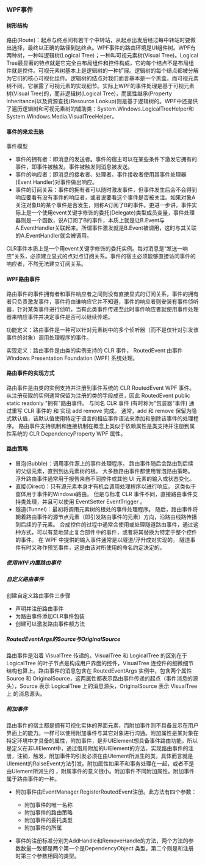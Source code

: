### WPF事件

#### 树形结构
<p>
路由(Route)：起点与终点间有若干个中转站，从起点出发后经过每中转站时要做出选择，最终以正确的路径到达终点。WPF事件的路由环境是UI组件树。WPF有两种树，一种叫逻辑树(Logical Tree)；一种叫可视元素树(Visual Tree)。Logical Tree最显著的特点就是它完全由布局组件和控件构成，它的每个结点不是布局组件就是控件。可视元素树基本上是逻辑树的一种扩展。逻辑树的每个结点都被分解为它们的核心可视化组件。逻辑树的结点对我们而言基本是一个黑盒。而可视元素树不同，它暴露了可视元素的实现细节。实际上WPF的事件处理是基于可视元素树(Visual Tree)的，而非逻辑树(Logical Tree)，而属性继承(Property Inheritance)以及资源查找(Resource Lookup)则是基于逻辑树的。WPF中还提供了遍历逻辑树和可视元素树的辅助类：System.Windows.LogicalTreeHelper和System.Windows.Media.VisualTreeHelper。
</p>

#### 事件的来龙去脉
事件模型
- 事件的拥有者：即消息的发送者。事件的宿主可以在某些条件下激发它拥有的事件，即事件被触发。事件被触发则消息被发送。
- 事件的响应者：即消息的接收者、处理者。事件接收者使用其事件处理器(Event Handler)对事件做出响应。
- 事件的订阅关系：事件的拥有者可以随时激发事件，但事件发生后会不会得到响应要看有没有事件的响应者，或者说要看这个事件是否被关注。如果对象A关注对象B的某个事件是否发生，则称A订阅了B的事件。更进一步讲，事件实际上是一个使用event关键字修饰的委托(Delegate)类型成员变量，事件处理器则是一个函数，说A订阅了B的事件，本质上就是让B.Event与A.EventHandler关联起来。所谓事件激发就是B.Event被调用，这时与其关联的A.EventHandler就会被调用。

CLR事件本质上是一个用event关键字修饰的委托实例。每对消息是“发送一响应”关系，必须建立显式的点对点订阅关系。事件的宿主必须能够直接访问事件的响应者，不然无法建立订阅关系。


#### WPF路由事件
<p>
路由事件的事件拥有者和事件响应者之间则没有直接显式的订阅关系，事件的拥有者只负责激发事件，事件将由谁响应它并不知道，事件的响应者则安装有事件侦听器，针对某类事件进行侦听，当有此类事件传递至此时事件响应者就使用事件处理器来响应事件并决定事件是否可以继续传递。

功能定义：路由事件是一种可以针对元素树中的多个侦听器（而不是仅针对引发该事件的对象）调用处理程序的事件。

实现定义：路由事件是由类的实例支持的 CLR 事件， RoutedEvent 由事件 Windows Presentation Foundation (WPF) 系统处理。
</p>

#### 路由事件的实现方式
路由事件是由类的实例支持并注册到事件系统的 CLR RoutedEvent WPF 事件。 从注册获取的实例通常保留为注册的类的字段成员，因此 RoutedEvent public static readonly "拥有"路由事件。 与同名 CLR 事件 (有时称为"包装器"事件) 通过重写 CLR 事件的 和 实现 add remove 完成。 通常，add 和 remove 保留为隐式默认值，该默认值使用特定于语言的相应事件语法来添加和删除该事件的处理程序。 路由事件支持机制和连接机制在概念上类似于依赖属性是类支持并注册到属性系统的 CLR DependencyProperty WPF 属性。

#### 路由策略
- 冒泡(Bubble)：调用事件源上的事件处理程序。 路由事件随后会路由到后续的父级元素，直到到达元素树的根。 大多数路由事件都使用冒泡路由策略。 浮升路由事件通常用于报告来自不同控件或其他 UI 元素的输入或状态变化。
- 直接(Direct)：只有源元素本身才有机会调用处理程序以进行响应。 这类似于窗体用于事件的Windows路由。 但是与标准 CLR 事件不同，直接路由事件支持类处理，并且可以使用 EventSetter EventTrigger 。
- 隧道(Tunnel)：最初将调用元素树的根处的事件处理程序。 随后，路由事件将朝着路由事件的源节点元素（即引发路由事件的元素）方向，沿路由线路传播到后续的子元素。 合成控件的过程中通常会使用或处理隧道路由事件，通过这种方式，可以有意地禁止复合部件中的事件，或者将其替换为特定于整个控件的事件。 在 WPF 中提供的输入事件通常是以隧道/浮升成对实现的。 隧道事件有时又称作预览事件，这是由该对所使用的命名约定决定的。


##### 使用WPF内置路由事件

##### 自定义路由事件
创建自定义路由事件三步骤
- 声明并注册路由事件
- 为路由事件添加CLR事件包装
- 创建可以激发路由事件额方法


##### RoutedEventArgs的Source与OriginalSource
路由事件是沿着 VisualTree 传递的。VisualTree 和 LogicalTree 的区别在于 LogicalTree 的叶子节点是构成用户界面的控件，VisualTree 连控件的细微细节结构也算上。路由事件的消息包含在 RoutedEventArgs 实例中，包含两个属性 Source 和 OriginalSource，这两属性都表示路由事件传递的起点（事件消息的源头），Source 表示 LogicalTree 上的消息源头，OriginalSource 表示 VisualTree上 的消息源头。

##### 附加事件
路由事件的宿主都是拥有可视化实体的界面元素，而附加事件则不具备显示在用户界面上的能力。一样可以使用附加事件与其它对象进行沟通。附加属性是某对象在特定环境中才具备的属性，附加事件，是非UIElement想具备事件路由功能，所以是定义在非UIElemnt中，通过借用附加的UIElement的方法，实现路由事件的注册，注销，触发，附加事件的引发必须在由Ulement所派生的类，具体而言就是Ulement的RaiseEvent方法引发。附加属性如果不和事务处理在一起，或者不是由Ulement所派生的 ，附属事件的意义很小。附加事件不同附加属性。附加事件属于路由事件的一种。

- 附加事件由EventManager.RegisterRoutedEvent注册。此方法有四个参数：
    - 附加事件的唯一名称
    - 附加事件的路由策略
    - 附加事件的委托类型
    - 附加事件的所属

- 事件的注册标准分别为AddHandle和RemoveHandle的方法，两个方法的参数数量一致都是两个第一个是DependencyObject 类型，第二个则是和注册时第三个参数相同的类型。



